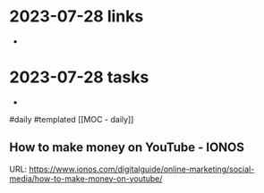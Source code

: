 
# 2023-07-28 links
- 
# 2023-07-28 tasks

- 

#daily #templated
[[MOC - daily]]
## How to make money on YouTube - IONOS
URL: https://www.ionos.com/digitalguide/online-marketing/social-media/how-to-make-money-on-youtube/
